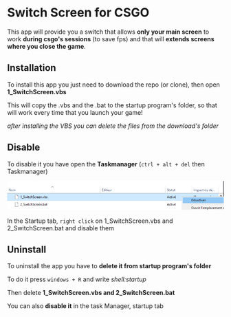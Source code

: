 
# Switch Screen for CSGO

This app will provide you a switch that allows **only your main screen** to work **during csgo's sessions** (to save fps) and that will **extends screens where you close the game**.

## Installation

To install this app you just need to download the repo (or clone), then open **1_SwitchScreen.vbs**  

This will copy the .vbs and the .bat to the startup program's folder, so that will work every time that you launch your game!



*after installing the VBS you can delete the files from the download's folder*


## Disable

To disable it you have open the **Taskmanager** (`ctrl + alt + del` then Taskmanager)

![disable script](/images/disable.png)

In the Startup tab, `right click` on 1_SwitchScreen.vbs and 2_SwitchScreen.bat and disable them


## Uninstall

To uninstall the app you have to **delete it from startup program's folder**

To do it press `windows + R` and write *shell:startup*

Then delete **1_SwitchScreen.vbs and 2_SwitchScreen.bat**

You can also **disable it** in the task Manager, startup tab
